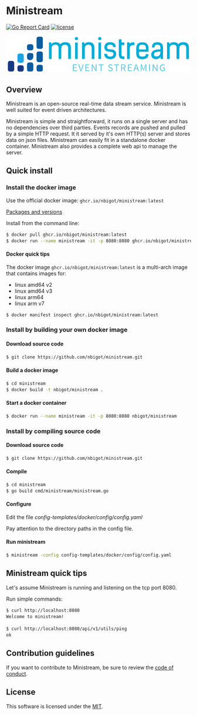 # Ministream

[![Go Report Card](https://goreportcard.com/badge/github.com/nbigot/ministream)](https://goreportcard.com/report/github.com/nbigot/ministream)
[![license](https://img.shields.io/github/license/nbigot/ministream)](https://github.com/nbigot/ministream/blob/main/LICENSE)


<p align="center">
    <picture>
      <source media="(prefers-color-scheme: dark)" srcset="docs/content/assets/img/ministream.logo-dark.small.png">
      <source media="(prefers-color-scheme: light)" srcset="docs/content/assets/img/ministream.logo.small.png">
      <img alt="Ministream" title="Ministream" src="docs/content/assets/img/ministream.logo.png">
    </picture>
</p>

## Overview

Ministream is an open-source real-time data stream service.
Ministream is well suited for event driven architectures.

Ministream is simple and straightforward, it runs on a single server and has no dependencies over third parties.
Events records are pushed and pulled by a simple HTTP request.
It it served by it's own HTTP(s) server and stores data on json files.
Ministream can easily fit in a standalone docker container.
Ministream also provides a complete web api to manage the server.


## Quick install

### Install the docker image

Use the official docker image: `ghcr.io/nbigot/ministream:latest`

[Packages and versions](https://github.com/nbigot/ministream/pkgs/container/ministream)

Install from the command line:

```sh
$ docker pull ghcr.io/nbigot/ministream:latest
$ docker run --name ministream -it -p 8080:8080 ghcr.io/nbigot/ministream:latest
```


#### Docker quick tips

The docker image `ghcr.io/nbigot/ministream:latest` is a multi-arch image that contains images for:
- linux amd64 v2
- linux amd64 v3
- linux arm64
- linux arm v7


```sh
$ docker manifest inspect ghcr.io/nbigot/ministream:latest
```


### Install by building your own docker image

#### Download source code

```sh
$ git clone https://github.com/nbigot/ministream.git
```


#### Build a docker image

```sh
$ cd ministream
$ docker build -t nbigot/ministream .
```


#### Start a docker container

```sh
$ docker run --name ministream -it -p 8080:8080 nbigot/ministream
```


### Install by compiling source code

#### Download source code

```sh
$ git clone https://github.com/nbigot/ministream.git
```


#### Compile

```sh
$ cd ministream
$ go build cmd/ministream/ministream.go
```


#### Configure

Edit the file *config-templates/docker/config/config.yaml*

Pay attention to the directory paths in the config file.


#### Run ministream

```sh
$ ministream -config config-templates/docker/config/config.yaml
```


## Ministream quick tips

Let's assume Ministream is running and listening on the tcp port 8080.

Run simple commands:

```sh
$ curl http://localhost:8080
Welcome to ministream!

$ curl http://localhost:8080/api/v1/utils/ping
ok
```


## Contribution guidelines

If you want to contribute to Ministream, be sure to review the [code of conduct](CODE_OF_CONDUCT.md).


## License

This software is licensed under the [MIT](./LICENSE).
